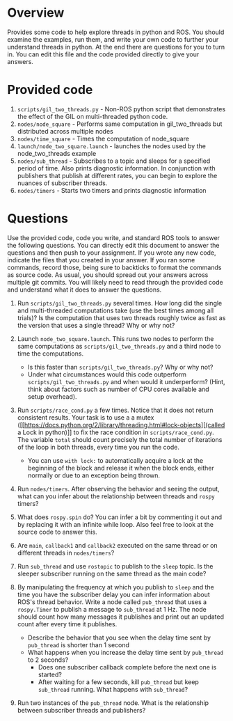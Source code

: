 # Overview
Provides some code to help explore threads in python and ROS.
You should examine the examples, run them, and write your own code to further your understand
threads in python. At the end there are questions for you to turn in.  You can edit
this file and the code provided directly to give your answers.

# Provided code
1. `scripts/gil_two_threads.py` - Non-ROS python script that
   demonstrates the effect of the GIL on multi-threaded python code. 
2. `nodes/node_square` - Performs same computation in gil_two_threads but distributed across multiple nodes
3. `nodes/time_square` - Times the computation of node_square
4. `launch/node_two_square.launch` - launches the nodes used by the node_two_threads example
5. `nodes/sub_thread` - Subscribes to a topic and sleeps for a specified period of time.
   Also prints diagnostic information.  In conjunction with publishers that publish
   at different rates, you can begin to explore the nuances of subscriber threads.
6. `nodes/timers` - Starts two timers and prints diagnostic information

# Questions
Use the provided code, code you write, and standard ROS tools to answer the following questions.
You can directly edit this document to answer the questions and then push to your assignment.
If you wrote any new code, indicate the files that you created in your answer.
If you ran some commands, record those, being sure to backticks to format 
the commands as source code.  As usual, you should spread out your answers across multiple git commits.
You will likely need to read through the provided code and understand what it does to answer the questions.

1. Run `scripts/gil_two_threads.py` several times. How long did the single and multi-threaded computations take (use the best times among all trials)?
   Is the computation that uses two threads roughly twice as fast as the version that uses a single thread? Why or why not?
2. Launch `node_two_square.launch`. This runs two nodes to perform the same computations as `scripts/gil_two_threads.py`
   and a third node to time the computations.
   - Is this faster than `scripts/gil_two_threads.py`? Why or why not?
   - Under what circumstances would this code outperform `scripts/gil_two_threads.py` and when would it underperform?
     (Hint, think about factors such as number of CPU cores available and setup overhead).
3. Run `scripts/race_cond.py` a few times.  Notice that it does not return consistent results.
   Your task is to use a a mutex ([[https://docs.python.org/2/library/threading.html#lock-objects][(called a Lock in python)]] to
   fix the race condition in `scripts/race_cond.py`. The variable `total` should count precisely the
   total number of iterations of the loop in both threads, every time you run the code.
   - You can use `with lock:` to automatically acquire a lock at the beginning of the block
     and release it when the block ends, either normally or due to an exception being thrown.

5. Run `nodes/timers`.  After observing the behavior and seeing the output, what can you infer about
   the relationship between threads and `rospy` timers?
6. What does `rospy.spin` do?  You can infer a bit by commenting it out and by replacing it
   with an infinite while loop.  Also feel free to look at the source code to answer this.
7. Are `main`, `callback1` and `callback2` executed on the same thread or on different threads in `nodes/timers`?
8. Run `sub_thread` and use `rostopic` to publish to the `sleep` topic.
   Is the sleeper subscriber running on the same thread as the main code?
9. By manipulating the frequency at which you publish to `sleep` and the time you have the subscriber delay you can infer
   information about ROS's thread behavior. Write a node called `pub_thread` that uses a `rospy.Timer` to publish a message to `sub_thread` at
   1 Hz.  The node should count how many messages it publishes and print out an updated count after every time it publishes.
   - Describe the behavior that you see when the delay time sent by `pub_thread` is shorter than 1 second
   - What happens when you increase the delay time sent by `pub_thread` to 2 seconds?
     - Does one subscriber callback complete before the next one is started?
     - After waiting for a few seconds, kill `pub_thread` but keep `sub_thread` running.  What happens with `sub_thread`?
10. Run two instances of the `pub_thread` node.  What is the relationship between subscriber threads
    and publishers?
    
